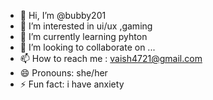 - 👋 Hi, I’m @bubby201
- 👀 I’m interested in ui/ux ,gaming
- 🌱 I’m currently learning pyhton
- 💞️ I’m looking to collaborate on ...
- 📫 How to reach me : vaish4721@gmail.com
- 😄 Pronouns: she/her
- ⚡ Fun fact: i have anxiety

<!---
bubby201/bubby201 is a ✨ special ✨ repository because its `README.md` (this file) appears on your GitHub profile.
You can click the Preview link to take a look at your changes.
--->
